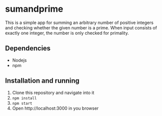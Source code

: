 # sumandprime

This is a simple app for summing an arbitrary number of positive integers and checking whether the given number is a prime. When input consists of exactly one integer, the number is only checked for primality.

## Dependencies
 - Nodejs
 - npm

## Installation and running
1. Clone this repository and navigate into it
2. `npm install`
3. `npm start`
4. Open http://localhost:3000 in you browser